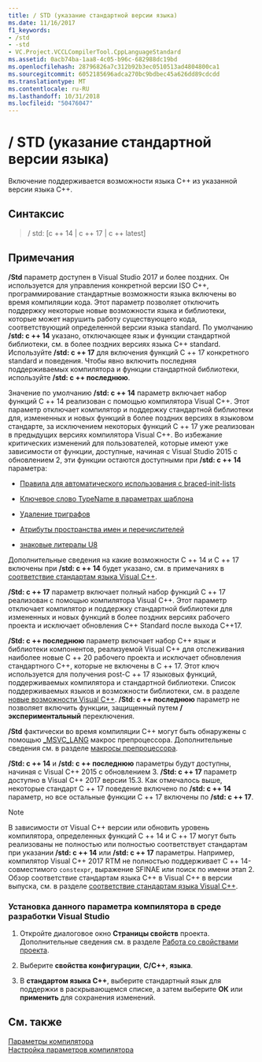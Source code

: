```yaml
---
title: / STD (указание стандартной версии языка)
ms.date: 11/16/2017
f1_keywords:
- /std
- -std
- VC.Project.VCCLCompilerTool.CppLanguageStandard
ms.assetid: 0acb74ba-1aa8-4c05-b96c-682988dc19bd
ms.openlocfilehash: 28796826a7c312b92b3ec0510513ad4804800ca1
ms.sourcegitcommit: 6052185696adca270bc9bdbec45a626dd89cdcdd
ms.translationtype: MT
ms.contentlocale: ru-RU
ms.lasthandoff: 10/31/2018
ms.locfileid: "50476047"
---
```

# <a name="std-specify-language-standard-version"></a>/ STD (указание стандартной версии языка)

Включение поддерживается возможности языка C++ из указанной версии языка C++.

## <a name="syntax"></a>Синтаксис

> / std: [c ++ 14 | c ++ 17 | c ++ latest]

## <a name="remarks"></a>Примечания

**/Std** параметр доступен в Visual Studio 2017 и более поздних. Он используется для управления конкретной версии ISO C++, программирование стандартные возможности языка включены во время компиляции кода. Этот параметр позволяет отключить поддержку некоторые новые возможности языка и библиотеки, которые может нарушить работу существующего кода, соответствующий определенной версии языка standard. По умолчанию **/std: c ++ 14** указано, отключающее язык и функции стандартной библиотеки, см. в более поздних версиях языка C++ standard. Используйте **/std: c ++ 17** для включения функций C ++ 17 конкретного standard и поведения. Чтобы явно включить последняя поддерживаемых компилятора и функции стандартной библиотеки, используйте **/std: c ++ последнюю**.

Значение по умолчанию **/std: c ++ 14** параметр включает набор функций C ++ 14 реализован с помощью компилятора Visual C++. Этот параметр отключает компилятор и поддержку стандартной библиотеки для, измененных и новых функций в более поздних версиях в языковом стандарте, за исключением некоторых функций C ++ 17 уже реализован в предыдущих версиях компилятора Visual C++. Во избежание критических изменений для пользователей, которые имеют уже зависимости от функции, доступные, начиная с Visual Studio 2015 с обновлением 2, эти функции остаются доступными при **/std: c ++ 14** параметра:

- [Правила для автоматического использования с braced-init-lists](http://www.open-std.org/jtc1/sc22/wg21/docs/papers/2014/n3922.html)

- [Ключевое слово TypeName в параметрах шаблона](http://www.open-std.org/jtc1/sc22/wg21/docs/papers/2014/n4051.html)

- [Удаление триграфов](http://www.open-std.org/jtc1/sc22/wg21/docs/papers/2014/n4086.html)

- [Атрибуты пространства имен и перечислителей](http://www.open-std.org/jtc1/sc22/wg21/docs/papers/2014/n4266.html)

- [знаковые литералы U8](http://www.open-std.org/jtc1/sc22/wg21/docs/papers/2014/n4267.html)

Дополнительные сведения на какие возможности C ++ 14 и C ++ 17 включены при **/std: c ++ 14** будет указано, см. в примечаниях в [соответствие стандартам языка Visual C++](../../visual-cpp-language-conformance.md).

**/Std: c ++ 17** параметр включает полный набор функций C ++ 17 реализован с помощью компилятора Visual C++. Этот параметр отключает компилятор и поддержку стандартной библиотеки для измененных и новых функций в более поздних версиях рабочего проекта и исключает обновления C++ Standard после выхода C++17.

**/Std: c ++ последнюю** параметр включает набор C++ язык и библиотеки компонентов, реализуемой Visual C++ для отслеживания наиболее новые C ++ 20 рабочего проекта и исключает обновления стандартного C++, которые не включены в C ++ 17. Этот ключ используется для получения post-C ++ 17 языковых функций, поддерживаемых компилятора и стандартной библиотеки. Список поддерживаемых языков и возможности библиотеки, см. в разделе [новые возможности Visual C++](../../what-s-new-for-visual-cpp-in-visual-studio.md). **/Std: c ++ последнюю** параметр не позволяет включить функции, защищенный путем **/ экспериментальный** переключения.

**/Std** фактически во время компиляции C++ могут быть обнаружены с помощью [ \_MSVC\_LANG](../../preprocessor/predefined-macros.md) макрос препроцессора. Дополнительные сведения см. в разделе [макросы препроцессора](../../preprocessor/predefined-macros.md).

**/Std: c ++ 14** и **/std: c ++ последнюю** параметры будут доступны, начиная с Visual C++ 2015 с обновлением 3. **/Std: c ++ 17** параметр доступно в Visual C++ 2017 версии 15.3. Как отмечалось выше, некоторые стандарт C ++ 17 поведение включено по **/std: c ++ 14** параметр, но все остальные функции C ++ 17 включены по **/std: c ++ 17**.

> [!NOTE]
> В зависимости от Visual C++ версии или обновить уровень компилятора, определенных функций C ++ 14 и C ++ 17 могут быть реализованы не полностью или полностью соответствует стандартам при указании **/std: c ++ 14** или **/std: c ++ 17** параметры. Например, компилятор Visual C++ 2017 RTM не полностью поддерживает C ++ 14-совместимого `constexpr`, выражение SFINAE или поиск по имени этап 2. Обзор соответствие стандартам языка C++ в Visual C++ в версии выпуска, см. в разделе [соответствие стандартам языка Visual C++](../../visual-cpp-language-conformance.md).

### <a name="to-set-this-compiler-option-in-the-visual-studio-development-environment"></a>Установка данного параметра компилятора в среде разработки Visual Studio

1. Откройте диалоговое окно **Страницы свойств** проекта. Дополнительные сведения см. в разделе [Работа со свойствами проекта](../../ide/working-with-project-properties.md).

1. Выберите **свойства конфигурации**, **C/C++**, **языка**.

1. В **стандартом языка C++**, выберите стандартный язык для поддержки в раскрывающемся списке, а затем выберите **ОК** или **применить** для сохранения изменений.

## <a name="see-also"></a>См. также

[Параметры компилятора](../../build/reference/compiler-options.md)<br/>
[Настройка параметров компилятора](../../build/reference/setting-compiler-options.md)
